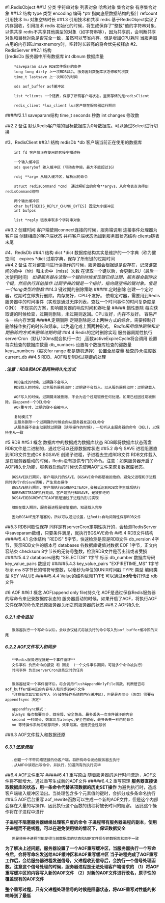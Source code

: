 #1.RedisObject
   ##1.1 分类
        字符串对象
        列表对象
        哈希对象
        集合对象
        有序集合对象
   ##1.2 结构
        type 类型
        encoding 编码
        *ptr 指向底层数据结构的指针 
        refcount 引用技术
        lru 对象空转时长
   ##1.3 引用技术和共享
        redis 基于RedisObject实现了内存回收，引用技术
        redis 初始化的时候，将生成保存了"整数"值的字符串对象，以供共享
        redis不共享其他类型的对象（如字符串等），因为共享前，会判断共享对象和目标对象是否完全一致，虽然可以节省内存，但是增加CPU耗时
        当服务器占用的内存超过maxmemory时，空转时长较高的将会优先被释放
#2、RedisServer
   ##2.1 结构   
        []redisDb 服务器中所有数据库
        int dbnum 数据库量
        
        *saveparam save RDB文件保存的条件
        long long dirty 上一次RDB以后，服务器对数据库状态修改的次数
        time_t lastsave 上一次RDB的时间
        
        sds aof_buffer aof缓冲区
        
        list *clients 一个链表，保存了所有客户端状态。里面存储的是redisClient
        
        redis_client *lua_client lua客户端在服务器运行期间
   #####2.1.1 saveparam结构
        time_t seconds 秒数
        int changes 修改数
        
   ##2.2 备注
        默认Redis客户端的目标数据库为0号数据库。可以通过Select进行切换

#3、RedisClient
   ##3.1 结构
        redisDb *db 客户端当前正在使用的数据库
        
        int fd 客户端正在使用的套接字描述符
        
        一个输入缓冲区
        sds querybuf 输入缓冲区（可动态伸缩，最大不能超过1G）
        
        robj **argv 从输入缓冲区，解析出的命令
        
        struct redisCommand *cmd  通过解析出的命令**argvs，从命令表查询得到redisCommand结构
        
        两个输出缓冲区
        char buf[REDIS_REPLY_CHUNK_BYTES] 固定大小缓冲区
        int bufpos
        
        list *reply 链表串联多个字符串对象
        
   ##3.2 创建时间
        客户端使用connect连接的时候，服务端调用 连接事件处理器为 客户端 创建相应的客户端状态
        并将客户端状态添加到服务器状态结构 clients链表末尾
        
        

#4、RedisDb
   ##4.1 结构
        dict *dict 数据库结构其实是维护的一个字典（称为健空间）
        expires *dict 过期字典，保存了所有键的过期时间  
   ##4.2 备注
        在对键空间进行读操作的时候，服务器会根据键是否存在，记录键空间的命中（hit）和未命中（miss）次数
        在读取一个键以后，会更新LRU（最后一次使用时间）
        *如果服务器在读取一个键的时候发现键已经过期，服务器会删除这个键，然后执行其他操作*
        *过期字典的键是一个指针，指向键空间的键对象。值是一个long类型的整数*
   ##4.3 键过期的删除策略
   #####.定时删除
        创建一个定时器，过期时立即执行删除。内存友好，CPU不友好。
        依赖定时器，需要用到Redis服务器中的时间事件（实现是通过无序列表，查找一个时间事件的时间复杂度是O(N)）
        不现实的方案，影响服务器的响应时间和吞吐量
   #####.惰性删除
        每次获取键的时候检查，过期则删除，未过期则返回。CPU友好，内存不友好。
        容易产生一些内存泄漏
   #####.定期删除
        定期删除是以上两种方式的综合。需要控制好删除操作执行的时长和频率。以免退化成上面两种形式。
        *Redis采用惰性删除和定期删除的方式来删除过期的键*
   ##4.4 Redis的定时删除实现
        服务器周期性执行serverCron（默认100ms就会执行一次）,函数activeExpireCycle将会调用
        设置每次检查的数据库数量 db_numbers
        设置每个数据库检查的键数量 keys_numbers（每次for range 都是随机选择）
        设置全局变量 检查的db进度数 current_db
   ##4.5 RDB、AOF和复制对过期键的处理
   ##### .注意：RDB和AOF是两种持久化方式
        RDB生成的时候，过期键不会写入
        RDB载入的时候，以主服务器启动时：过期键不会载入。以从服务器启动时：过期键载入
        
        AOF写入的时候，过期键未被删除，不会为这个过期键做任何处理。如果已经因过期被删除，将append一个DEL命令
        AOF重写时，过期的键不会被写入
        
        复制模式下
        主服务删除一个过期键的时候会向从服务器发送DEL命令
        从服务器不会主动删除过期键（读写操作的时候），一切听从主服务器的命令（DEL)，以保持主从一致
#5 RDB 
   ##5.1 概念
       数据库中的数据成为数据库状态
       RDB即将数据库状态落盘
       RDB文件是二进制的，通过它可以还原数据库状态
   ##5.2 命令
       SAVE 进程阻塞直到RDB文件生成OK
       BGSAVE 创建子进程，子进程去生成RDB文件
       RDB文件载入是在服务器启动的时候，Redis没有提供专门的命令。注意：如果服务器开启了AOF持久化功能，服务器启动的时候优先使用AOF文件来恢复数据库状态。
       
       BGSAVE执行期间，客户端执行的SAVE、BGSAVE命令都是被拒绝的，避免父进程和子进程同时执行rdbSave调用，产生竞态操作
       BGSAVE执行期间，客户端执行BGREWRITEAOF,会被延迟到RDB文件生成后执行
       BGREWRITEAOF执行期间，客户端执行BGSAVE，是被拒绝的
       BGSAVE和BGREWRITEAOF都是通过子进程的形式实现
       
       RDB在载入期间，服务器进程是被阻塞的，知道载入完毕
       
       因为BGSAVE是不阻塞的，所以可以通过设置，让Redis自动间隔性保存RDB文件
       
   ##5.3 RDB间歇性保存
       同样是有serverCron定期性执行的，会检测RedisServer中saveparam数组，只要条件满足，就执行BGSAVE命令
   ##5.4 RDB文件结构
   #####5.4.1 总体结构
       "REDIS" 5字节，快速检测是否是RDB文件
       db_version 4字节，表示RDB文件的版本号
       databases 各数据库键值对数据
       EOF 1字节，正文内容结束
       checksum 8字节长的无符号整数，检测RDB文件是否出错或者受损
   #####5.4.2 databases结构
       "SELECTDB" 1字节 标示
       db_number 数据库号码
       key_value_pairs 数据对
   #####5.4.3 key_value_pairs
       "EXPIRETIME_MS" 1字节 标示
       ms 8字节长的带符号整数，以毫秒为单位的UNIX时间戳
       TYPE 类型 编码类型
       KEY 
       VALUE
   #####5.4.4
       Value的结构依赖TYPE
       可以通过**od命令**打印出 rdb文件
       
#6 AOF
   ##6.1 概念
       AOF(append only file)持久化
       AOF是通过保存Redis服务器的写命令来记录数据库状态的
       服务器启动的时候，如果开启了AOF，将执行AOF文件保存的命令来还原服务器关闭之前服务器的状态
   ##6.2 AOF持久化
   ##### 6.2.1 命令追加
       服务器执行一个写命令以后，会以协议格式将被执行的命令写入到aof_buffer缓冲区的末尾
   ##### 6.2.2 AOF文件写入和同步
       **Redis服务进程就是一个事件循环**
       文件事件 负责命令的接受 和 回复 （一个文件事件期间，可能多个命令被执行）
       时间事件 负责serverCron这些定时的任务
       
       
       服务器结束一个事件循环后，将会调用flushAppendOnlyFile函数，判断是否将aof_buffer缓冲区的内容写入和同步到AOF文件
       *注意每次其实都会写入（存储在操作系统的内存缓冲区），但是是否同步（落盘）需要有appendfsync 决定*
       
       appendfsync模式：
       always 每次都要同步，效率慢，安全性高，最多丢失一次事件循环的内容
       second 一秒同步，效率高与always,安全性较弱，最多丢失一秒内的命令
       no 等待操作系统将缓存同步，效率最高，但是安全性最弱
   ##6.3 AOF文件载入和数据还原
   ##### 6.3.1 还原流程
       .创建一个不带网络链接的伪客户端。将所有命令发给服务器去执行
       .从AOF中读取出写命令，并执行，知道所有的执行完毕
   ##6.4 AOF文件重写
   #####6.4.1 重写原由
       随着服务器的运行时间流逝，AOF文件将不断增大。通过重写生成新的AOF文件
   #####6.4.2 重写原理
   **服务器直接读取数据库的状态，用一条命令代替某项数据的历史SET操作**
       为避免执行时，造成客户端输入缓冲区溢出。当处理包含多个元素值的键时，会拆分成多条命名执行
   ##6.5 AOF后台重写
       aof_rewrite函数可以生成一个新的AOF文件，但是这个内部会存在大量的写操作，因此执行这个函数的线程将被长时间的阻塞。
       因此这个操作将在子进程中进行
           
   **子进程不阻塞服务器继续处理客户度的命令**
   **子进程带有服务器进程的副本，使用子进程而不是线程，可以在避免使用锁的情况下，保证数据安全**
       
       但是使用子进程可能使得当前数据库的状态和AOF文件保存的数据库状态不一致
   
   **为了解决上述问题，服务器设置了一个AOF重写缓冲区，当服务器执行一个写命令后，会将写命名发送给AOF缓冲区和AOF重写缓冲区** 
   **当子进程完成了AOF重写工作后，会给服务器进程发送信号，父进程收到信号后，会执行一个信号处理函数。注意这个信号处理的时候，服务器进程是无法处理客户端请求的**
   **（1）将AOF重写缓冲区的内容写入新的AOF文件**
   **（2）对新的AOF文件进行改名，原子性的覆盖现有的AOF文件**
   
   **整个重写过程，只有父进程处理信号的时候是阻塞状态，将AOF重写对性能的影响降到了最低**
  
       
        
        